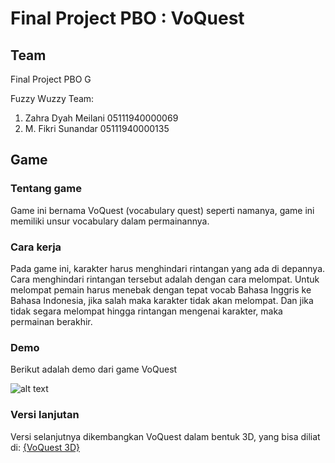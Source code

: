 # Final Project PBO : VoQuest

## Team

Final Project PBO G

Fuzzy Wuzzy Team:
1. Zahra Dyah Meilani       05111940000069
2. M. Fikri Sunandar        05111940000135

## Game

### Tentang game

Game ini bernama VoQuest (vocabulary quest) seperti namanya, game ini memiliki unsur vocabulary dalam permainannya.

### Cara kerja

Pada game ini, karakter harus menghindari rintangan yang ada di depannya. Cara menghindari rintangan tersebut adalah dengan cara melompat. Untuk melompat pemain harus menebak dengan tepat vocab Bahasa Inggris ke Bahasa Indonesia, jika salah maka karakter tidak akan melompat. Dan jika tidak segara melompat hingga rintangan mengenai karakter, maka permainan berakhir.

### Demo

Berikut adalah demo dari game VoQuest

![alt text](https://github.com/meizee/FP-VoQuest/blob/main/doc/gif/demo-VoQuest.gif) <br />

### Versi lanjutan

Versi selanjutnya dikembangkan VoQuest dalam bentuk 3D, yang bisa diliat di: [{VoQuest 3D}](https://github.com/mufis-coder/FP-GK-D07-2021)
